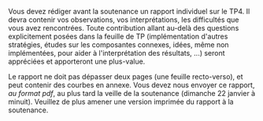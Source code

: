 Vous devez rédiger avant la soutenance un rapport individuel sur le TP4.
Il devra contenir vos observations, vos interprétations, les difficultés
que vous avez rencontrées. Toute contribution allant au-delà des
questions
explicitement posées dans la feuille de TP (implémentation d'autres
stratégies,
études sur les composantes connexes, idées, même non implémentées, pour
aider à l'interprétation des résultats, ...) seront appréciées et
apporteront
une plus-value.

Le rapport ne doit pas dépasser deux pages (une feuille recto-verso), et
peut
contenir des courbes en annexe.
Vous devez nous envoyer ce rapport, _au format pdf_, au plus tard la
veille de la soutenance (dimanche 22 janvier à minuit).
Veuillez de plus amener une version imprimée du rapport à la soutenance.
